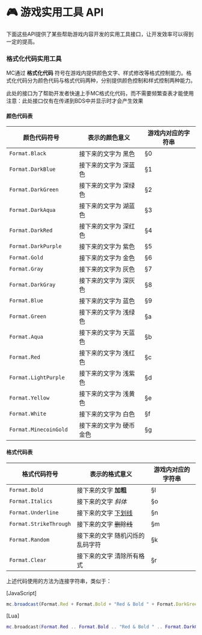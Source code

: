 # 🎮 游戏实用工具 API

下面这些API提供了某些帮助游戏内容开发的实用工具接口，让开发效率可以得到一定的提高。

### 格式化代码实用工具

MC通过 **格式化代码** 符号在游戏内提供颜色文字、样式修改等格式控制能力。格式化代码分为颜色代码与格式代码两种，分别提供颜色控制和样式控制两种能力。  

此处的接口为了帮助开发者快速上手MC格式化代码，而不需要频繁查表才能使用  
注意：此处接口仅有在传递到BDS中并显示时才会产生效果

#### 颜色代码表

| 颜色代码符号           | 表示的颜色意义          | 游戏内对应的字符串 |
| ---------------------- | ----------------------- | ------------------ |
| `Format.Black`         | 接下来的文字为 黑色     | §0                 |
| `Format.DarkBlue`      | 接下来的文字为 深蓝色   | §1                 |
| `Format.DarkGreen`     | 接下来的文字为 深绿色   | §2                 |
| `Format.DarkAqua	`     | 接下来的文字为 湖蓝色   | §3                 |
| `Format.DarkRed`       | 接下来的文字为 深红色   | §4                 |
| `Format.DarkPurple`    | 接下来的文字为 紫色     | §5                 |
| `Format.Gold`          | 接下来的文字为 金色     | §6                 |
| `Format.Gray`          | 接下来的文字为 灰色     | §7                 |
| `Format.DarkGray`      | 接下来的文字为 深灰色   | §8                 |
| `Format.Blue`          | 接下来的文字为 蓝色     | §9                 |
| `Format.Green`         | 接下来的文字为 浅绿色   | §a                 |
| `Format.Aqua`          | 接下来的文字为 天蓝色   | §b                 |
| `Format.Red`           | 接下来的文字为 浅红色   | §c                 |
| `Format.LightPurple`   | 接下来的文字为 浅紫色   | §d                 |
| `Format.Yellow`        | 接下来的文字为 浅黄色   | §e                 |
| `Format.White`         | 接下来的文字为 白色     | §f                 |
| `Format.MinecoinGold	` | 接下来的文字为 硬币金色 | §g                 |



#### 格式代码表

| 格式代码符号           | 表示的格式意义                  | 游戏内对应的字符串 |
| ---------------------- | ------------------------------- | ------------------ |
| `Format.Bold`          | 接下来的文字 **加粗**           | §l                 |
| `Format.Italics`       | 接下来的文字 *斜体*             | §o                 |
| `Format.Underline`     | 接下来的文字 <u>下划线</u>      | §n                 |
| `Format.StrikeThrough` | 接下来的文字 ~~删除线~~         | §m                 |
| `Format.Random`        | 接下来的文字 随机闪烁的乱码字符 | §k                 |
| `Format.Clear`         | 接下来的文字 清除所有格式       | §r                 |



上述代码使用的方法为连接字符串，类似于：

[JavaScript]
```js
mc.broadcast(Format.Red + Format.Bold + "Red & Bold " + Format.DarkGreen + Format.Underline + "DarkGreen & Underline" + Format.Clear + "Clear");
```
[Lua]
```lua
mc.broadcast(Format.Red .. Format.Bold .. "Red & Bold " .. Format.DarkGreen .. Format.Underline .. "DarkGreen & Underline" .. Format.Clear .. "Clear")
```
